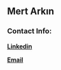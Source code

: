 <!-- ### Hi there 👋 -->
## Mert Arkın
### Contact Info:
**[Linkedin](https://www.linkedin.com/in/mert-a-a37389226)**

<a href="mailto:mertarkin18@gmail.com">**Email**</a>

<!--
**MertArkin/MertArkin** is a ✨ _special_ ✨ repository because its `README.md` (this file) appears on your GitHub profile.

Here are some ideas to get you started:

- 🔭 I’m currently working on ...
- 🌱 I’m currently learning ...
- 👯 I’m looking to collaborate on ...
- 🤔 I’m looking for help with ...
- 💬 Ask me about ...
- 📫 How to reach me: ...
- 😄 Pronouns: ...
- ⚡ Fun fact: ...
-->
